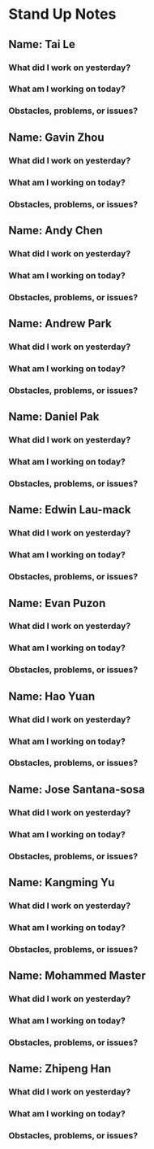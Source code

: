 # Stand Up Notes

## Name: Tai Le

### What did I work on yesterday?

### What am I working on today?

### Obstacles, problems, or issues?


## Name: Gavin Zhou

### What did I work on yesterday?

### What am I working on today?

### Obstacles, problems, or issues?


## Name: Andy Chen

### What did I work on yesterday?

### What am I working on today?

### Obstacles, problems, or issues?


## Name: Andrew Park
### What did I work on yesterday?

### What am I working on today?

### Obstacles, problems, or issues?


## Name: Daniel Pak

### What did I work on yesterday?

### What am I working on today?

### Obstacles, problems, or issues?


## Name: Edwin Lau-mack

### What did I work on yesterday?

### What am I working on today?

### Obstacles, problems, or issues?


## Name: Evan Puzon

### What did I work on yesterday?

### What am I working on today?

### Obstacles, problems, or issues?


## Name: Hao Yuan

### What did I work on yesterday?

### What am I working on today?

### Obstacles, problems, or issues?


## Name: Jose Santana-sosa

### What did I work on yesterday?

### What am I working on today?

### Obstacles, problems, or issues?


## Name: Kangming Yu

### What did I work on yesterday?

### What am I working on today?

### Obstacles, problems, or issues?


## Name: Mohammed Master

### What did I work on yesterday?

### What am I working on today?

### Obstacles, problems, or issues?


## Name: Zhipeng Han

### What did I work on yesterday?

### What am I working on today?

### Obstacles, problems, or issues?